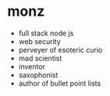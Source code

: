 # monz

* full stack node js
* web security
* perveyer of esoteric curio
* mad scientist
* inventor
* saxophonist
* author of bullet point lists
